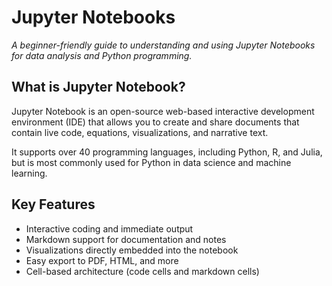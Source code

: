 # Jupyter Notebooks
_A beginner-friendly guide to understanding and using Jupyter Notebooks for data analysis and Python programming._

## What is Jupyter Notebook?
Jupyter Notebook is an open-source web-based interactive development environment (IDE) that allows you to create and share documents that contain live code, equations, visualizations, and narrative text.

It supports over 40 programming languages, including Python, R, and Julia, but is most commonly used for Python in data science and machine learning.

## Key Features
- Interactive coding and immediate output
- Markdown support for documentation and notes
- Visualizations directly embedded into the notebook
- Easy export to PDF, HTML, and more
- Cell-based architecture (code cells and markdown cells)

  
